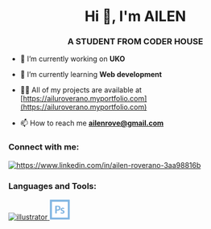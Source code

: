 <h1 align="center">Hi 👋, I'm AILEN</h1>
<h3 align="center">A STUDENT FROM CODER HOUSE</h3>

- 🔭 I’m currently working on **UKO**

- 🌱 I’m currently learning **Web development**

- 👨‍💻 All of my projects are available at [https://ailuroverano.myportfolio.com](https://ailuroverano.myportfolio.com)

- 📫 How to reach me **ailenrove@gmail.com**

<h3 align="left">Connect with me:</h3>
<p align="left">
<a href="https://linkedin.com/in/https://www.linkedin.com/in/ailen-roverano-3aa98816b" target="blank"><img align="center" src="https://raw.githubusercontent.com/rahuldkjain/github-profile-readme-generator/master/src/images/icons/Social/linked-in-alt.svg" alt="https://www.linkedin.com/in/ailen-roverano-3aa98816b" height="30" width="40" /></a>
</p>

<h3 align="left">Languages and Tools:</h3>
<p align="left"> <a href="https://www.adobe.com/in/products/illustrator.html" target="_blank" rel="noreferrer"> <img src="https://www.vectorlogo.zone/logos/adobe_illustrator/adobe_illustrator-icon.svg" alt="illustrator" width="40" height="40"/> </a> <a href="https://www.photoshop.com/en" target="_blank" rel="noreferrer"> <img src="https://raw.githubusercontent.com/devicons/devicon/master/icons/photoshop/photoshop-line.svg" alt="photoshop" width="40" height="40"/> </a> </p>